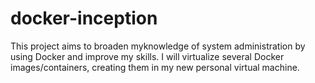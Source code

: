 # docker-inception
This project aims to broaden myknowledge of system administration by using Docker and improve my skills.
I will virtualize several Docker images/containers, creating them in my new personal virtual
machine.
